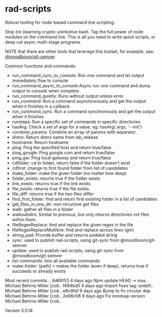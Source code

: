 # rad-scripts
Robust tooling for node-based command line scripting.

Stop (re-)learning cryptic unintuitive bash.  Tap the full power of node modules on the command line.  This is all you need to write quick scripts, or deep cut async multi-stage programs.

NOTE that there are other tools that leverage this toolset, for example, see:
[@moodboom/git-semver](https://www.npmjs.com/package/%40moodboom%2Fgit-semver)

Common functions and commands:

* run_command_sync_to_console: Run one command and let output immediately flow to console
* run_command_async_to_console:Async run one command and dump output to console when complete
* run_command_quietly:         Runs without output unless error
* run_command:                 Run a command asynchronously and get the output when it finishes in a callback
* run_command_sync:            Run a command synchronously and get the output when it finishes
* runsteps:                    Run a specific set of commands in specific directories
* hasArg:                      Check a set of args for a value; eg: hasArg( args, '--init')
* combine_params:              Combine an array of params with separator
* distro:                      Return distro name from lsb_release
* hostname:                    Return hostname
* ping:                        Ping the specified host and return true/false
* ping_google:                 Ping google.com and return true/false
* ping_gw:                     Ping local gateway and return true/false
* cdfolder:                    cd to folder, return false if the folder doesn't exist
* cdfirst:                     change to first found folder from list of candidates
* make_folder:                 make the given folder (no matter how deep)
* folder_exists:               returns true if the folder exists
* link_exists:                 returns true if the link exists
* file_exists:                 returns true if the file exists
* file_diff:                   returns true if the two files differ
* find_first_folder:           find and return first existing folder in a list of candidates
* get_files_in_one_dir:        non-recursive get files
* walk:                        gather all files in a folder
* walksubdirs:                 Similar to previous, but only returns directories not files within them.
* fileRegexReplace:            find and replace the given regex in the file
* fileRegexReplaceMultiline:   find and replace across lines (gm)
* string_pad:                  Provide buffer and returns padded string
* sync:                        used to publish rad-scripts, using git-sync from @moodboom/git-semver
* update:                      used to publish rad-scripts, using git-sync from @moodboom/git-semver
* list-commands:               lists all available commands
* make-folder:                 [path] > makes the folder (even if deep), returns true if succeeds or already exists


Most recent commits...
  8d65f53   4 days ago Npm update                                            HEAD -> mas.. Michael Behrns-Miller [cob..
  f894bd5   4 days ago Import fixes                                          tag: undefi.. Michael Behrns-Miller [cob..
  e8c9fa1   9 days ago Bump to fix circular dep                                            Michael Behrns-Miller [cob..
  2e68c08   9 days ago Fix minimap version                                                 Michael Behrns-Miller [cob..

Version 5.0.14
